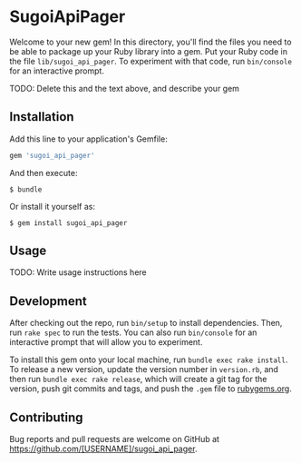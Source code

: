 # SugoiApiPager

Welcome to your new gem! In this directory, you'll find the files you need to be able to package up your Ruby library into a gem. Put your Ruby code in the file `lib/sugoi_api_pager`. To experiment with that code, run `bin/console` for an interactive prompt.

TODO: Delete this and the text above, and describe your gem

## Installation

Add this line to your application's Gemfile:

```ruby
gem 'sugoi_api_pager'
```

And then execute:

    $ bundle

Or install it yourself as:

    $ gem install sugoi_api_pager

## Usage

TODO: Write usage instructions here

## Development

After checking out the repo, run `bin/setup` to install dependencies. Then, run `rake spec` to run the tests. You can also run `bin/console` for an interactive prompt that will allow you to experiment.

To install this gem onto your local machine, run `bundle exec rake install`. To release a new version, update the version number in `version.rb`, and then run `bundle exec rake release`, which will create a git tag for the version, push git commits and tags, and push the `.gem` file to [rubygems.org](https://rubygems.org).

## Contributing

Bug reports and pull requests are welcome on GitHub at https://github.com/[USERNAME]/sugoi_api_pager.
